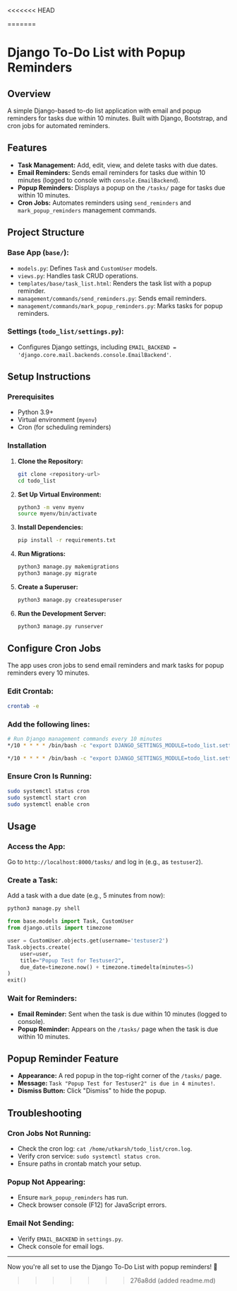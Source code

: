 <<<<<<< HEAD

=======
# Django To-Do List with Popup Reminders

## Overview
A simple Django-based to-do list application with email and popup reminders for tasks due within 10 minutes. Built with Django, Bootstrap, and cron jobs for automated reminders.

## Features
- **Task Management:** Add, edit, view, and delete tasks with due dates.
- **Email Reminders:** Sends email reminders for tasks due within 10 minutes (logged to console with `console.EmailBackend`).
- **Popup Reminders:** Displays a popup on the `/tasks/` page for tasks due within 10 minutes.
- **Cron Jobs:** Automates reminders using `send_reminders` and `mark_popup_reminders` management commands.

## Project Structure
### Base App (`base/`):
- `models.py`: Defines `Task` and `CustomUser` models.
- `views.py`: Handles task CRUD operations.
- `templates/base/task_list.html`: Renders the task list with a popup reminder.
- `management/commands/send_reminders.py`: Sends email reminders.
- `management/commands/mark_popup_reminders.py`: Marks tasks for popup reminders.

### Settings (`todo_list/settings.py`):
- Configures Django settings, including `EMAIL_BACKEND = 'django.core.mail.backends.console.EmailBackend'`.

## Setup Instructions

### Prerequisites
- Python 3.9+
- Virtual environment (`myenv`)
- Cron (for scheduling reminders)

### Installation
1. **Clone the Repository:**
   ```sh
   git clone <repository-url>
   cd todo_list
   ```

2. **Set Up Virtual Environment:**
   ```sh
   python3 -m venv myenv
   source myenv/bin/activate
   ```

3. **Install Dependencies:**
   ```sh
   pip install -r requirements.txt
   ```

4. **Run Migrations:**
   ```sh
   python3 manage.py makemigrations
   python3 manage.py migrate
   ```

5. **Create a Superuser:**
   ```sh
   python3 manage.py createsuperuser
   ```

6. **Run the Development Server:**
   ```sh
   python3 manage.py runserver
   ```

## Configure Cron Jobs
The app uses cron jobs to send email reminders and mark tasks for popup reminders every 10 minutes.

### Edit Crontab:
```sh
crontab -e
```

### Add the following lines:
```sh
# Run Django management commands every 10 minutes
*/10 * * * * /bin/bash -c "export DJANGO_SETTINGS_MODULE=todo_list.settings && cd /home/utkarsh/todo_list && /home/utkarsh/todo_list/myenv/bin/python3 /home/utkarsh/todo_list/manage.py send_reminders >> /home/utkarsh/todo_list/cron.log 2>&1"

*/10 * * * * /bin/bash -c "export DJANGO_SETTINGS_MODULE=todo_list.settings && cd /home/utkarsh/todo_list && /home/utkarsh/todo_list/myenv/bin/python3 /home/utkarsh/todo_list/manage.py mark_popup_reminders >> /home/utkarsh/todo_list/cron.log 2>&1"
```

### Ensure Cron Is Running:
```sh
sudo systemctl status cron
sudo systemctl start cron
sudo systemctl enable cron
```

## Usage
### Access the App:
Go to `http://localhost:8000/tasks/` and log in (e.g., as `testuser2`).

### Create a Task:
Add a task with a due date (e.g., 5 minutes from now):
```sh
python3 manage.py shell
```
```python
from base.models import Task, CustomUser
from django.utils import timezone

user = CustomUser.objects.get(username='testuser2')
Task.objects.create(
    user=user,
    title="Popup Test for Testuser2",
    due_date=timezone.now() + timezone.timedelta(minutes=5)
)
exit()
```

### Wait for Reminders:
- **Email Reminder:** Sent when the task is due within 10 minutes (logged to console).
- **Popup Reminder:** Appears on the `/tasks/` page when the task is due within 10 minutes.

## Popup Reminder Feature
- **Appearance:** A red popup in the top-right corner of the `/tasks/` page.
- **Message:** `Task "Popup Test for Testuser2" is due in 4 minutes!`.
- **Dismiss Button:** Click "Dismiss" to hide the popup.

## Troubleshooting
### Cron Jobs Not Running:
- Check the cron log: `cat /home/utkarsh/todo_list/cron.log`.
- Verify cron service: `sudo systemctl status cron`.
- Ensure paths in crontab match your setup.

### Popup Not Appearing:
- Ensure `mark_popup_reminders` has run.
- Check browser console (F12) for JavaScript errors.

### Email Not Sending:
- Verify `EMAIL_BACKEND` in `settings.py`.
- Check console for email logs.

---
Now you're all set to use the Django To-Do List with popup reminders! 🚀
>>>>>>> 276a8dd (added readme.md)

